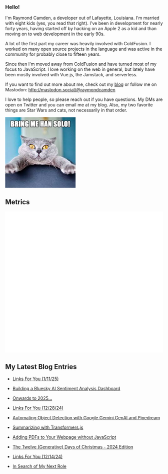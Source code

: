 ### Hello!

I'm Raymond Camden, a developer out of Lafayette, Louisiana. I'm married with eight kids (yes, you read that right). I've been in development for nearly forty years, having started off by hacking on an Apple 2 as a kid and than moving on to web development in the early 90s.

A lot of the first part my career was heavily involved with ColdFusion. I worked on many open source projects in the language and was active in the community for probably close to fifteen years. 

Since then I'm moved away from ColdFusion and have turned most of my focus to JavaScript. I love working on the web in general, but lately have been mostly involved with Vue.js, the Jamstack, and serverless. 

If you want to find out more about me, check out my [blog](https://www.raymondcamden.com) or follow me on Mastodon: <http://mastodon.social/@raymondcamden>

I love to help people, so please reach out if you have questions. My DMs are open on Twitter and you can email me at my blog. Also, my two favorite things are Star Wars and cats, not necessarily in that order.

![Star Wars cat](https://raw.githubusercontent.com/cfjedimaster/cfjedimaster/master/cat.jpg)

## Metrics

<picture>
  <img src="/github-metrics.svg" alt="Metrics">
</picture>

<!-- RSS -->
## My Latest Blog Entries

* [Links For You (1/11/25)](https://www.raymondcamden.com/2025/01/11/links-for-you-11125)

* [Building a Bluesky AI Sentiment Analysis Dashboard](https://www.raymondcamden.com/2025/01/03/building-a-bluesky-ai-sentiment-analysis-dashboard)

* [Onwards to 2025...](https://www.raymondcamden.com/2024/12/30/onwards-to-2025)

* [Links For You (12/28/24)](https://www.raymondcamden.com/2024/12/28/links-for-you-122824)

* [Automating Object Detection with Google Gemini GenAI and Pipedream](https://www.raymondcamden.com/2024/12/23/automating-object-detection-with-google-gemini-genai-and-pipedream)

* [Summarizing with Transformers.js](https://www.raymondcamden.com/2024/12/18/summarizing-with-transformersjs)

* [Adding PDFs to Your Webpage without JavaScript](https://www.raymondcamden.com/2024/12/17/adding-pdfs-to-your-webpage-without-javascript)

* [The Twelve (Generative) Days of Christmas - 2024 Edition](https://www.raymondcamden.com/2024/12/16/the-twelve-generative-days-of-christmas-2024-edition)

* [Links For You (12/14/24)](https://www.raymondcamden.com/2024/12/14/links-for-you-121424)

* [In Search of My Next Role](https://www.raymondcamden.com/2024/12/13/in-search-of-my-next-role)

<!-- ENDRSS -->

